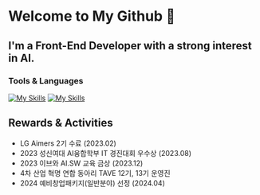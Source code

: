 # Welcome to My Github 🥳

## I'm a Front-End Developer with a strong interest in AI.

### Tools & Languages

[![My Skills](https://skillicons.dev/icons?i=react,nextjs,js,ts,html,css,styledcomponents,tawilwind,bootstrap)](https://skillicons.dev)
[![My Skills](https://skillicons.dev/icons?i=figma,cpp,flask,npm,yarn,tensorflow)](https://skillicons.dev)


## Rewards & Activities

- LG Aimers 2기 수료 (2023.02)   
- 2023 성신여대 AI융합학부 IT 경진대회 우수상 (2023.08)   
- 2023 이브와 AI.SW 교육 금상 (2023.12)
- 4차 산업 혁명 연합 동아리 TAVE 12기, 13기 운영진
- 2024 예비창업패키지(일반분야) 선정 (2024.04)

